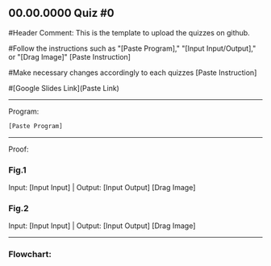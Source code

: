 ## 00.00.0000 Quiz #0

#Header Comment: This is the template to upload the quizzes on github.

#Follow the instructions such as "[Paste Program]," "[Input Input/Output]," or "[Drag Image]"     [Paste Instruction]

#Make necessary changes accordingly to each quizzes     [Paste Instruction]

#[Google Slides Link](Paste Link)


------------------------------------------------------------------------

Program:
```.py
[Paste Program]
```

------------------------------------------------------------------------

Proof:
### Fig.1
Input: [Input Input] | Output: [Input Output]
[Drag Image]

### Fig.2
Input: [Input Input] | Output: [Input Output]
[Drag Image]

------------------------------------------------------------------------

### Flowchart:
